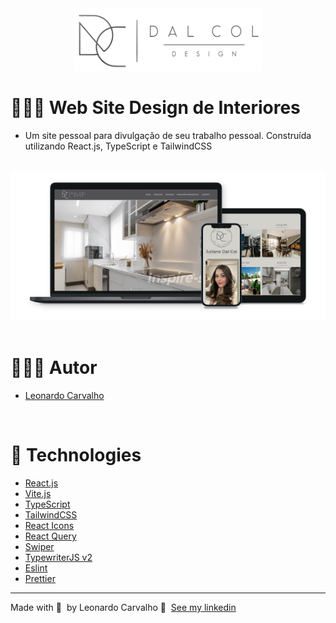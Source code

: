 <div align="center">
  <img src="./src/assets/2.png" width="300px"/>
</div>

# 👨🏻‍💻 Web Site Design de Interiores

- Um site pessoal para divulgação de seu trabalho pessoal. Construída utilizando React.js, TypeScript e TailwindCSS

<br />
<div align="center">
	<img alt="Logo" src="./src/assets/juu.png" />
</div>

<br />

# 👨🏻‍💻 Autor

- [Leonardo Carvalho](https://www.linkedin.com/in/leocarvalhodev/)

<br />

# 🚀 Technologies

- [React.js](https://reactjs.org/)
- [Vite.js](https://vitejs.dev/)
- [TypeScript](https://www.typescriptlang.org/)
- [TailwindCSS](https://tailwindcss.com/)
- [React Icons](https://react-icons.github.io/react-icons/)
- [React Query](https://react-query.tanstack.com/)
- [Swiper](https://swiperjs.com/react/)
- [TypewriterJS v2](https://github.com/tameemsafi/typewriterjs/)
- [Eslint](https://eslint.org/)
- [Prettier](https://prettier.io/)

---

Made with 💜 &nbsp;by Leonardo Carvalho 👋 &nbsp;[See my linkedin](https://www.linkedin.com/in/leocarvalhodev/)

